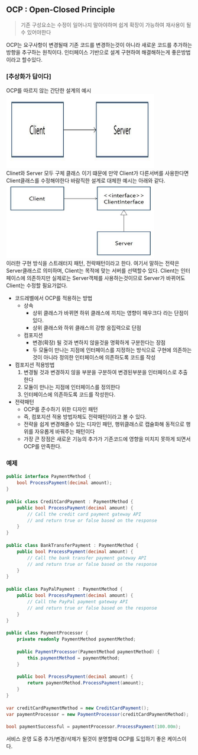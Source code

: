 ## OCP : Open-Closed Principle
> 기존 구성요소는 수정이 일어나지 말아야하며 쉽게 확장이 가능하여 재사용이 될수 있어야한다 
> 
OCP는 요구사항이 변경될때 기존 코드를 변경하는것이 아니라 새로운 코드를 추가하는 방향을 추구하는 원칙이다. 인터페이스 기반으로 설계 구현하여 해결해하는게 좋은방법이라고 할수있다.  
### **[추상화가 답이다]**
OCP를 따르지 않는 간단한 설계의 예시
<img src="56.jpg" width="400px" height="200px"/><br>
Clinet와 Server 모두 구체 클래스 이기 떄문에 만약 Client가 다른서버를 사용한다면 Client클래스를 수정해야한다 바람직한 설계로 대체한 예시는 아래와 같다.
<img src="57.jpg" width="400px" height="200px"/><br>
이러한 구현 방식을 스트래터지 패턴, 전략패턴이라고 한다. 여기서 말하는 전략은 Server클래스르 의미하며, Client는 목적에 맞는 서버를 선택할수 있다. Client는 인터페이스에 의존하지만 실제로는 Server객체를 사용하는것이므로 Server가 바뀌어도 Client는 수정할 필요가없다.  
  
* 코드레벨에서 OCP를 적용하는 방법
  * 상속
    * 상위 클래스가 바뀌면 하위 클래스에 끼치는 영향이 매우크다 라는 단점이 있다.
    * 상위 클래스와 하위 클래스의 강항 응집력으로 단점
  * 컴포지션
    * 변경(확장) 될 것과 변하지 않을것을 명확하게 구분한다는 장점
    * 두 모듈이 만나는 지점에 인터페이스를 지정하는 방식으로 구현에 의존하는 것이 아니라 정의한 인터페이스에 의존하도록 코드를 작성
* 컴포지션 적용방법
  1. 변경될 것과 변경하지 않을 부분을 구분하여 변경된부분을 인터페이스로 추출한다
  2. 모듈이 만나는 지점에 인터페이스를 정의한다
  3. 인터페이스에 의존하도록 코드를 작성한다.
* 전략패턴
  * OCP를 준수하기 위한 디자인 패턴
  * 즉, 컴포지션 적용 방법자체도 전략패턴이라고 볼 수 있다.
  * 전략을 쉽게 변경해줄수 있는 디자인 패턴, 행위클래스로 캡슐화해 동적으로 행위를 자유롭게 바꿔주는 패턴이다
  * 가장 큰 장점은 새로운 기능의 추가가 기존코드에 영향을 미치지 못하게 되면서 OCP를 만족한다.<br>

### **예제**
```c#
public interface PaymentMethod {
    bool ProcessPayment(decimal amount);
}

public class CreditCardPayment : PaymentMethod {
    public bool ProcessPayment(decimal amount) {
        // Call the credit card payment gateway API
        // and return true or false based on the response
    }
}

public class BankTransferPayment : PaymentMethod {
    public bool ProcessPayment(decimal amount) {
        // Call the bank transfer payment gateway API
        // and return true or false based on the response
    }
}

public class PayPalPayment : PaymentMethod {
    public bool ProcessPayment(decimal amount) {
        // Call the PayPal payment gateway API
        // and return true or false based on the response
    }
}

public class PaymentProcessor {
    private readonly PaymentMethod paymentMethod;

    public PaymentProcessor(PaymentMethod paymentMethod) {
        this.paymentMethod = paymentMethod;
    }

    public bool ProcessPayment(decimal amount) {
        return paymentMethod.ProcessPayment(amount);
    }
}

var creditCardPaymentMethod = new CreditCardPayment();
var paymentProcessor = new PaymentProcessor(creditCardPaymentMethod);

bool paymentSuccessful = paymentProcessor.ProcessPayment(100.00m);

```
   
서비스 운영 도중 추가/변경/삭제가 될것이 분명할때 OCP를 도입하기 좋은 케이스이다.